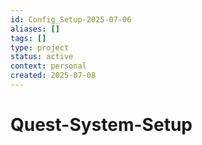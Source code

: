 ```yaml
---
id: Config_Setup-2025-07-06
aliases: []
tags: []
type: project
status: active
context: personal
created: 2025-07-08
---
```


# Quest-System-Setup

